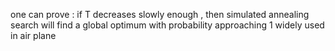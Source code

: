 one can prove : if T decreases slowly enough , then simulated annealing search will find a global optimum with probability approaching 1 
widely used in air plane 
